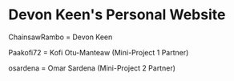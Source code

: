 # Devon Keen's Personal Website

ChainsawRambo = Devon Keen

Paakofi72 = Kofi Otu-Manteaw (Mini-Project 1 Partner)

osardena = Omar Sardena (Mini-Project 2 Partner)
